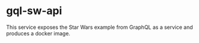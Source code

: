 # gql-sw-api

This service exposes the Star Wars example from GraphQL as a service and produces a docker image.